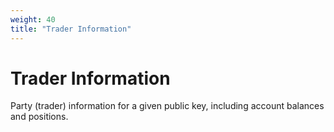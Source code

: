 ```yaml
---
weight: 40 
title: "Trader Information"
---
```


# Trader Information

Party (trader) information for a given public key, including account balances and positions.